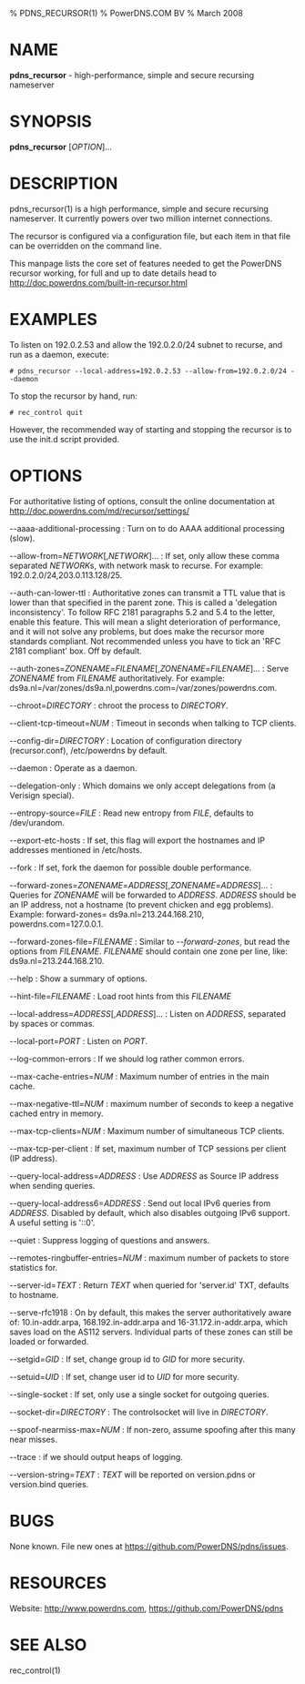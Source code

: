 % PDNS_RECURSOR(1)
% PowerDNS.COM BV
% March 2008

# NAME
**pdns_recursor** - high-performance, simple and secure recursing nameserver

# SYNOPSIS
**pdns_recursor** [*OPTION*]...

# DESCRIPTION
pdns_recursor(1) is a high performance,  simple  and  secure  recursing
nameserver.  It currently powers over two million internet connections.

The recursor is configured via a configuration file, but each  item  in
that file can be overridden on the command line.

This  manpage lists the core set of features needed to get the PowerDNS
recursor  working,  for  full  and  up  to   date   details   head   to
http://doc.powerdns.com/built-in-recursor.html

# EXAMPLES
To listen on 192.0.2.53 and allow the 192.0.2.0/24 subnet to recurse, and run
as a daemon, execute:

`# pdns_recursor --local-address=192.0.2.53 --allow-from=192.0.2.0/24 --daemon`

To stop the recursor by hand, run:

`# rec_control quit`

However, the recommended way of starting and stopping the recursor is to use
the init.d script provided.

# OPTIONS
For authoritative listing of options, consult the online documentation at
http://doc.powerdns.com/md/recursor/settings/

--aaaa-additional-processing
:    Turn on to do AAAA additional processing (slow).

--allow-from=*NETWORK*[,*NETWORK*]...
:    If set, only allow these comma separated *NETWORK*s, with network mask to
     recurse. For example: 192.0.2.0/24,203.0.113.128/25.

--auth-can-lower-ttl
:    Authoritative zones can transmit a TTL value that is lower than that
     specified in the parent zone. This is called a 'delegation inconsistency'.
     To follow RFC 2181 paragraphs 5.2 and 5.4 to the letter, enable this
     feature. This will mean a slight deterioration of performance, and it will
     not solve any problems, but does make the recursor more standards
     compliant. Not recommended unless you have to tick an 'RFC 2181 compliant'
     box. Off by default.

--auth-zones=*ZONENAME*=*FILENAME*[,*ZONENAME*=*FILENAME*]...
:    Serve *ZONENAME* from *FILENAME* authoritatively. For example:
     ds9a.nl=/var/zones/ds9a.nl,powerdns.com=/var/zones/powerdns.com.

--chroot=*DIRECTORY*
:    chroot the process to *DIRECTORY*.

--client-tcp-timeout=*NUM*
:    Timeout in seconds when talking to TCP clients.

--config-dir=*DIRECTORY*
:    Location of configuration directory (recursor.conf), /etc/powerdns by
     default.

--daemon
:    Operate as a daemon.

--delegation-only
:    Which domains we only accept delegations from (a Verisign special).

--entropy-source=*FILE*
:    Read new entropy from *FILE*, defaults to /dev/urandom.

--export-etc-hosts
:    If set, this flag will export the hostnames and IP addresses mentioned in
     /etc/hosts.

--fork
:    If set, fork the daemon for possible double performance.

--forward-zones=*ZONENAME*=*ADDRESS*[,*ZONENAME*=*ADDRESS*]...
:    Queries for *ZONENAME* will be forwarded to *ADDRESS*. *ADDRESS*
     should be an IP address, not a hostname (to prevent chicken and egg
     problems). Example:
     forward-zones= ds9a.nl=213.244.168.210, powerdns.com=127.0.0.1.

--forward-zones-file=*FILENAME*
:    Similar to *--forward-zones*, but read the options from *FILENAME*.
     *FILENAME* should contain one zone per line, like: ds9a.nl=213.244.168.210.

--help
:    Show a summary of options.

--hint-file=*FILENAME*
:    Load root hints from this *FILENAME*

--local-address=*ADDRESS*[,*ADDRESS*]...
:    Listen on *ADDRESS*, separated by spaces or commas.

--local-port=*PORT*
:    Listen on *PORT*.

--log-common-errors
:    If we should log rather common errors.

--max-cache-entries=*NUM*
:    Maximum number of entries in the main cache.

--max-negative-ttl=*NUM*
:    maximum number of seconds to keep a negative cached entry in memory.

--max-tcp-clients=*NUM*
:    Maximum number of simultaneous TCP clients.

--max-tcp-per-client
:    If set, maximum number of TCP sessions per client (IP address).

--query-local-address=*ADDRESS*
:    Use *ADDRESS* as Source IP address when sending queries.

--query-local-address6=*ADDRESS*
:    Send out local IPv6 queries from *ADDRESS*. Disabled by default,
     which also disables outgoing IPv6 support. A useful setting is
     '::0'.

--quiet
:    Suppress logging of questions and answers.

--remotes-ringbuffer-entries=*NUM*
:    maximum number of packets to store statistics for.

--server-id=*TEXT*
:    Return *TEXT* when queried for 'server.id' TXT, defaults to hostname.

--serve-rfc1918
:    On by default, this makes the server authoritatively aware of:
     10.in-addr.arpa, 168.192.in-addr.arpa and 16-31.172.in-addr.arpa, which
     saves load on the AS112 servers. Individual parts of these zones can still
     be loaded or forwarded.

--setgid=*GID*
:    If set, change group id to *GID* for more security.

--setuid=*UID*
:    If set, change user id to *UID* for more security.

--single-socket
:    If set, only use a single socket for outgoing queries.

--socket-dir=*DIRECTORY*
:    The controlsocket will live in *DIRECTORY*.

--spoof-nearmiss-max=*NUM*
:    If non-zero, assume spoofing after this many near misses.

--trace
:    if we should output heaps of logging.

--version-string=*TEXT*
:    *TEXT* will be reported on version.pdns or version.bind queries.

# BUGS
None known. File new ones at https://github.com/PowerDNS/pdns/issues.

# RESOURCES
Website: http://www.powerdns.com, https://github.com/PowerDNS/pdns

# SEE ALSO
rec_control(1)
